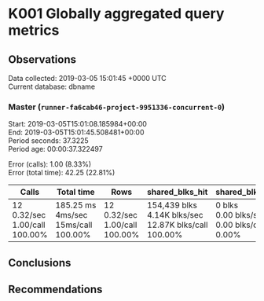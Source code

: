 # K001 Globally aggregated query metrics

## Observations ##
Data collected: 2019-03-05 15:01:45 +0000 UTC  
Current database: dbname  



### Master (`runner-fa6cab46-project-9951336-concurrent-0`) ###
Start: 2019-03-05T15:01:08.185984+00:00  
End: 2019-03-05T15:01:45.508481+00:00  
Period seconds: 37.3225  
Period age: 00:00:37.322497  

Error (calls): 1.00 (8.33%)  
Error (total time): 42.25 (22.81%)

Calls | Total&nbsp;time | Rows | shared_blks_hit | shared_blks_read | shared_blks_dirtied | shared_blks_written | blk_read_time | blk_write_time | kcache_reads | kcache_writes | kcache_user_time_ms | kcache_system_time 
-------|------------|------|-----------------|------------------|---------------------|---------------------|---------------|----------------|--------------|---------------|---------------------|--------------------
12<br/>0.32/sec<br/>1.00/call<br/>100.00% |185.25&nbsp;ms<br/>4ms/sec<br/>15ms/call<br/>100.00% |12<br/>0.32/sec<br/>1.00/call<br/>100.00% |154,439&nbsp;blks<br/>4.14K&nbsp;blks/sec<br/>12.87K&nbsp;blks/call<br/>100.00% |0&nbsp;blks<br/>0.00&nbsp;blks/sec<br/>0.00&nbsp;blks/call<br/>0.00% |0&nbsp;blks<br/>0.00&nbsp;blks/sec<br/>0.00&nbsp;blks/call<br/>0.00% |0&nbsp;blks<br/>0.00&nbsp;blks/sec<br/>0.00&nbsp;blks/call<br/>0.00% |0.00&nbsp;ms<br/>0s/sec<br/>0s/call<br/>0.00% |0.00&nbsp;ms<br/>0s/sec<br/>0s/call<br/>0.00% |0.00&nbsp;bytes<br/>0.00&nbsp;bytes/sec<br/>0.00&nbsp;bytes/call<br/>0.00% |0.00&nbsp;bytes<br/>0.00&nbsp;bytes/sec<br/>0.00&nbsp;bytes/call<br/>0.00% |0.00&nbsp;ms<br/>0s/sec<br/>0s/call<br/>0.00% |0.00&nbsp;ms<br/>0s/sec<br/>0s/call<br/>0.00%





## Conclusions ##


## Recommendations ##

